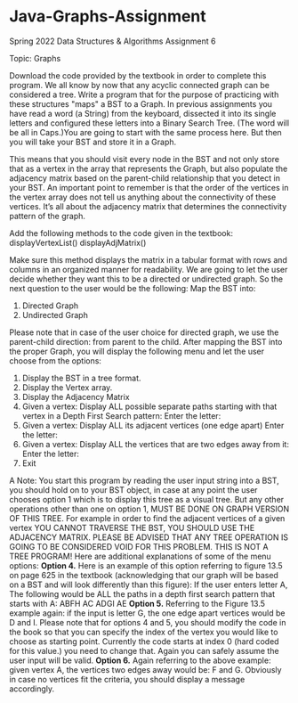 # Java-Graphs-Assignment
Spring 2022 Data Structures &amp; Algorithms Assignment 6

Topic: Graphs

Download the code provided by the textbook in order to complete this program.
We all know by now that any acyclic connected graph can be considered a tree. Write a program
that for the purpose of practicing with these structures "maps" a BST to a Graph.
In previous assignments you have read a word (a String) from the keyboard, dissected it into
its single letters and configured these letters into a Binary Search Tree. (The word will be all in
Caps.)You are going to start with the same process here. But then you will take your BST and
store it in a Graph.

This means that you should visit every node in the BST and not only store that as a vertex in the
array that represents the Graph, but also populate the adjacency matrix based on the parent-child
relationship that you detect in your BST.
An important point to remember is that the order of the vertices in the vertex array does not tell
us anything about the connectivity of these vertices. It’s all about the adjacency matrix that
determines the connectivity pattern of the graph.

Add the following methods to the code given in the textbook:
displayVertexList()
displayAdjMatrix()

Make sure this method displays the matrix in a tabular format with rows and columns in an
organized manner for readability.
We are going to let the user decide whether they want this to be a directed or undirected graph.
So the next question to the user would be the following:
Map the BST into:
1. Directed Graph
2. Undirected Graph

Please note that in case of the user choice for directed graph, we use the parent-child direction:
from parent to the child.
After mapping the BST into the proper Graph, you will display the following menu and let the
user choose from the options:
1. Display the BST in a tree format.
2. Display the Vertex array.
3. Display the Adjacency Matrix
4. Given a vertex: Display ALL possible separate paths starting with that
 vertex in a Depth First Search pattern:
 Enter the letter:
5. Given a vertex: Display ALL its adjacent vertices (one edge apart)
 Enter the letter:
6. Given a vertex: Display ALL the vertices that are two edges away from
 it:
 Enter the letter:
7. Exit

A Note: You start this program by reading the user input string into a BST, you should hold on to
your BST object, in case at any point the user chooses option 1 which is to display this tree as a
visual tree.
But any other operations other than one on option 1, MUST BE DONE ON GRAPH VERSION
OF THIS TREE. For example in order to find the adjacent vertices of a given vertex YOU
CANNOT TRAVERSE THE BST, YOU SHOULD USE THE ADJACENCY MATRIX.
PLEASE BE ADVISED THAT ANY TREE OPERATION IS GOING TO BE CONSIDERED
VOID FOR THIS PROBLEM. THIS IS NOT A TREE PROGRAM!
Here are additional explanations of some of the menu options:
**Option 4.** Here is an example of this option referring to figure 13.5 on page 625 in the
textbook (acknowledging that our graph will be based on a BST and will look differently than
this figure): If the user enters letter A, The following would be ALL the paths in a depth first
search pattern that starts with A:
ABFH
AC
ADGI
AE
**Option 5.** Referring to the Figure 13.5 example again: if the input is letter G, the one edge
apart vertices would be D and I.
Please note that for options 4 and 5, you should modify the code in the book so that you can
specify the index of the vertex you would like to choose as starting point. Currently the code
starts at index 0 (hard coded for this value.) you need to change that. Again you can safely
assume the user input will be valid.
**Option 6.** Again referring to the above example: given vertex A, the vertices two edges away
would be: F and G. Obviously in case no vertices fit the criteria, you should display a message
accordingly.
